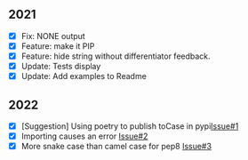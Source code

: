 ## 2021
+ [x] Fix: NONE output
+ [x] Feature: make it PIP
+ [x] Feature: hide string without differentiator feedback.
+ [x] Update: Tests display
+ [x] Update: Add examples to Readme

## 2022
+ [x] [Suggestion] Using poetry to publish toCase in pypi[Issue#1](https://github.com/RickBarretto/toCase/issues/1)
+ [x] Importing causes an error [Issue#2](https://github.com/RickBarretto/toCase/issues/2)
+ [x] More snake case than camel case for pep8 [Issue#3](https://github.com/RickBarretto/toCase/issues/3)